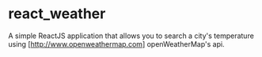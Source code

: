# react_weather

A simple ReactJS application that allows you to search a city's temperature using [http://www.openweathermap.com] openWeatherMap's api.